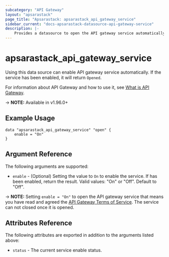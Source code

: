 ```yaml
---
subcategory: "API Gateway"
layout: "apsarastack"
page_title: "Apsarastack: apsarastack_api_gateway_service"
sidebar_current: "docs-apsarastack-datasource-api-gateway-service"
description: |-
    Provides a datasource to open the API gateway service automatically.
---
```


# apsarastack\_api\_gateway\_service

Using this data source can enable API gateway service automatically. If the service has been enabled, it will return `Opened`.

For information about API Gateway and how to use it, see [What is API Gateway](https://www.alibabacloud.com/help/product/29462.htm).

-> **NOTE:** Available in v1.96.0+

## Example Usage

```
data "apsarastack_api_gateway_service" "open" {
	enable = "On"
}
```

## Argument Reference

The following arguments are supported:

* `enable` - (Optional) Setting the value to `On` to enable the service. If has been enabled, return the result. Valid values: "On" or "Off". Default to "Off".

-> **NOTE:** Setting `enable = "On"` to open the API gateway service that means you have read and agreed the [API Gateway Terms of Service](https://help.aliyun.com/document_detail/35391.html). The service can not closed once it is opened.

## Attributes Reference

The following attributes are exported in addition to the arguments listed above:

* `status` - The current service enable status. 
